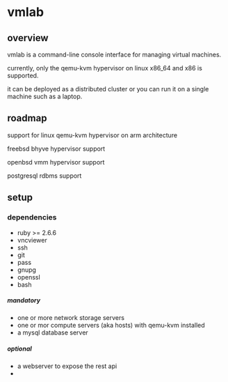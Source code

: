# vmlab

## overview
vmlab is a command-line console interface for managing virtual machines.

currently, only the qemu-kvm hypervisor on linux x86_64 and x86 is supported.

it can be deployed as a distributed cluster or you can run it on a single machine such as a laptop.

## roadmap
support for linux qemu-kvm hypervisor on arm architecture

freebsd bhyve hypervisor support

openbsd vmm hypervisor support

postgresql rdbms support

## setup



### dependencies
- ruby >= 2.6.6
- vncviewer
- ssh
- git
- pass
- gnupg
- openssl
- bash

##### mandatory
- one or more network storage servers
- one or mor compute servers (aka hosts) with qemu-kvm installed
- a mysql database server
##### optional
- a webserver to expose the rest api
- 
